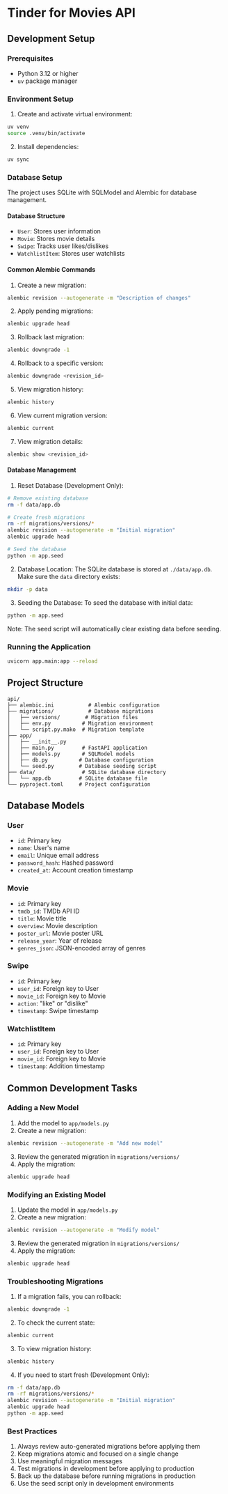 # Tinder for Movies API

## Development Setup

### Prerequisites
- Python 3.12 or higher
- `uv` package manager

### Environment Setup
1. Create and activate virtual environment:
```bash
uv venv
source .venv/bin/activate
```

2. Install dependencies:
```bash
uv sync
```

### Database Setup

The project uses SQLite with SQLModel and Alembic for database management.

#### Database Structure
- `User`: Stores user information
- `Movie`: Stores movie details
- `Swipe`: Tracks user likes/dislikes
- `WatchlistItem`: Stores user watchlists

#### Common Alembic Commands

1. Create a new migration:
```bash
alembic revision --autogenerate -m "Description of changes"
```

2. Apply pending migrations:
```bash
alembic upgrade head
```

3. Rollback last migration:
```bash
alembic downgrade -1
```

4. Rollback to a specific version:
```bash
alembic downgrade <revision_id>
```

5. View migration history:
```bash
alembic history
```

6. View current migration version:
```bash
alembic current
```

7. View migration details:
```bash
alembic show <revision_id>
```

#### Database Management

1. Reset Database (Development Only):
```bash
# Remove existing database
rm -f data/app.db

# Create fresh migrations
rm -rf migrations/versions/*
alembic revision --autogenerate -m "Initial migration"
alembic upgrade head

# Seed the database
python -m app.seed
```

2. Database Location:
The SQLite database is stored at `./data/app.db`. Make sure the `data` directory exists:
```bash
mkdir -p data
```

3. Seeding the Database:
To seed the database with initial data:
```bash
python -m app.seed
```

Note: The seed script will automatically clear existing data before seeding.

### Running the Application
```bash
uvicorn app.main:app --reload
```

## Project Structure
```
api/
├── alembic.ini           # Alembic configuration
├── migrations/           # Database migrations
│   ├── versions/        # Migration files
│   ├── env.py          # Migration environment
│   └── script.py.mako  # Migration template
├── app/
│   ├── __init__.py
│   ├── main.py         # FastAPI application
│   ├── models.py       # SQLModel models
│   ├── db.py          # Database configuration
│   └── seed.py        # Database seeding script
├── data/               # SQLite database directory
│   └── app.db         # SQLite database file
└── pyproject.toml     # Project configuration
```

## Database Models

### User
- `id`: Primary key
- `name`: User's name
- `email`: Unique email address
- `password_hash`: Hashed password
- `created_at`: Account creation timestamp

### Movie
- `id`: Primary key
- `tmdb_id`: TMDb API ID
- `title`: Movie title
- `overview`: Movie description
- `poster_url`: Movie poster URL
- `release_year`: Year of release
- `genres_json`: JSON-encoded array of genres

### Swipe
- `id`: Primary key
- `user_id`: Foreign key to User
- `movie_id`: Foreign key to Movie
- `action`: "like" or "dislike"
- `timestamp`: Swipe timestamp

### WatchlistItem
- `id`: Primary key
- `user_id`: Foreign key to User
- `movie_id`: Foreign key to Movie
- `timestamp`: Addition timestamp

## Common Development Tasks

### Adding a New Model
1. Add the model to `app/models.py`
2. Create a new migration:
```bash
alembic revision --autogenerate -m "Add new model"
```
3. Review the generated migration in `migrations/versions/`
4. Apply the migration:
```bash
alembic upgrade head
```

### Modifying an Existing Model
1. Update the model in `app/models.py`
2. Create a new migration:
```bash
alembic revision --autogenerate -m "Modify model"
```
3. Review the generated migration in `migrations/versions/`
4. Apply the migration:
```bash
alembic upgrade head
```

### Troubleshooting Migrations
1. If a migration fails, you can rollback:
```bash
alembic downgrade -1
```

2. To check the current state:
```bash
alembic current
```

3. To view migration history:
```bash
alembic history
```

4. If you need to start fresh (Development Only):
```bash
rm -f data/app.db
rm -rf migrations/versions/*
alembic revision --autogenerate -m "Initial migration"
alembic upgrade head
python -m app.seed
```

### Best Practices
1. Always review auto-generated migrations before applying them
2. Keep migrations atomic and focused on a single change
3. Use meaningful migration messages
4. Test migrations in development before applying to production
5. Back up the database before running migrations in production
6. Use the seed script only in development environments 